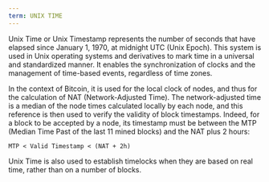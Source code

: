 ```yaml
---
term: UNIX TIME
---
```


Unix Time or Unix Timestamp represents the number of seconds that have elapsed since January 1, 1970, at midnight UTC (Unix Epoch). This system is used in Unix operating systems and derivatives to mark time in a universal and standardized manner. It enables the synchronization of clocks and the management of time-based events, regardless of time zones.

In the context of Bitcoin, it is used for the local clock of nodes, and thus for the calculation of NAT (Network-Adjusted Time). The network-adjusted time is a median of the node times calculated locally by each node, and this reference is then used to verify the validity of block timestamps. Indeed, for a block to be accepted by a node, its timestamp must be between the MTP (Median Time Past of the last 11 mined blocks) and the NAT plus 2 hours:

```text
MTP < Valid Timestamp < (NAT + 2h)
```

Unix Time is also used to establish timelocks when they are based on real time, rather than on a number of blocks.